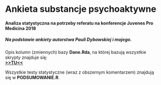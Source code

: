 # Ankieta substancje psychoaktywne
#### Analiza statystyczna na potrzeby referatu na konferencje Juvenes Pro Medicina 2018
##### Na podstawie ankiety autorstwa Pauli Dybowskiej i mojego.  

Opis kolumn (zmiennych) bazy **Dane.Rda**, na której bazują wszystkie skrypty znajduje się:   
**[>>TU<<](http://htmlpreview.github.io/?https://github.com/zdanowski/Ankieta_substancje_psychoaktywne/blob/master/OPIS_ZMIENNYCH.html)**
  
Wszystkie testy statystyczne (wraz z obszernym komentarzem) znajdują się w **PODSUMOWANIE.R**.
